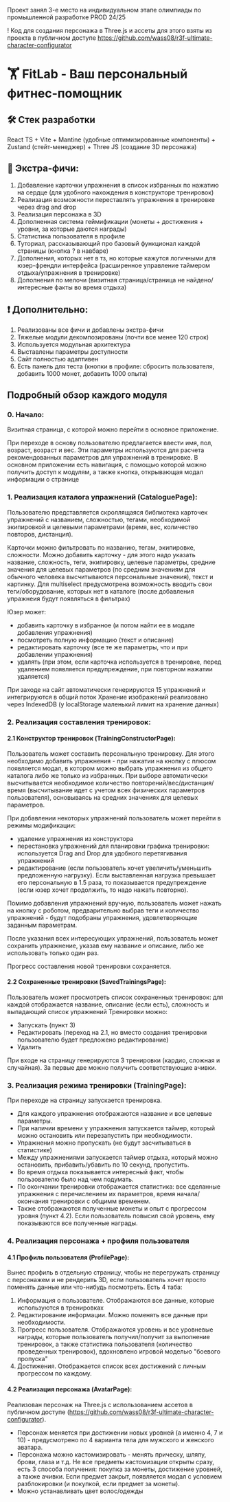 Проект занял 3-е место на индивидуальном этапе олимпиады по промышленной разработке PROD 24/25

! Код для создания персонажа в Three.js и ассеты для этого взяты из проекта в публичном доступе https://github.com/wass08/r3f-ultimate-character-configurator

# 🏋️ FitLab - Ваш персональный фитнес-помощник

## 🛠️ Стек разработки
React TS + Vite + Mantine (удобные оптимизированные компоненты) + Zustand (стейт-менеджер) + Three JS (создание 3D персонажа)

## 🌟 Экстра-фичи: 
1. Добавление карточки упражнения в список избранных по нажатию на сердце (для удобного нахождения в конструкторе тренировок)
2. Реализация возможности переставлять упражнения в тренировке через drag and drop
3. Реализация персонажа в 3D
4. Дополненная система геймификации (монеты + достижения + уровни, за которые даются награды)
5. Статистика пользователя в профиле
6. Туториал, рассказывающий про базовый функционал каждой страницы (кнопка ? в навбаре)
7. Дополнения, которых нет в тз, но которые кажутся логичными для юзер-френдли интерфейса (расширенное управление таймером отдыха/упражнения в тренировке)
8. Дополнения по мелочи (визитная страница/страница не найдено/интересные факты во время отдыха)

## ❗ Дополнительно:
1. Реализованы все фичи и добавлены экстра-фичи
2. Тяжелые модули декомпозированы (почти все менее 120 строк)
3. Используется модульная архитектура 
4. Выставлены параметры доступности
5. Сайт полностью адаптивен
6. Есть панель для теста (кнопки в профиле: сбросить пользователя, добавить 1000 монет, добавить 1000 опыта)


## Подробный обзор каждого модуля

### 0. Начало:
Визитная страница, с которой можно перейти в основное приложение.

При переходе в основу пользователю предлагается ввести имя, пол, возраст, возраст и вес. 
Эти параметры используются для расчета рекомендованных параметров для упражнений в тренировке.
В основном приложении есть навигация, с помощью которой можно получить доступ к модулям, а также кнопка, открывающая модал информации о странице

### 1. Реализация каталога упражнений (CataloguePage):
Пользователю представляется скроллящаяся библиотека карточек упражнений с названием, сложностью, тегами, необходимой экипировкой и целевыми параметрами (время, вес, количество повторов, дистанция).

Карточки можно фильтровать по названию, тегам, экипировке, сложности.
Можно добавить карточку - для этого надо указать название, сложность, теги, экипировку, целевые параметры, средние значения для целевых параметров (по средним значениям для обычного человека высчитываются персональные значения), текст и картинку. Для multiselect предусмотрена возможность вводить свои теги/оборудование, которых нет в каталоге (после добавления упражнеия будут появляться в фильтрах)

Юзер может:
- добавить карточку в избранное (и потом найти ее в модале добавления упражнения)
- посмотреть полную информацию (текст и описание)
- редактировать карточку (все те же параметры,  что и при добавлении упражнения)
- удалять (при этом, если карточка используется в тренировке, перед удалением появляется предупреждение, при повторном нажатии удаляется)

При заходе на сайт автоматически генерируются 15 упражнений и интегрируются в общий поток
Хранение изображений реализовано через IndexedDB (у localStorage маленький лимит на хранение данных)

### 2. Реализация составления тренировок:
#### 2.1 Конструктор тренировок (TrainingConstructorPage):
Пользователь может составить персональную тренировку. 
Для этого необходимо добавить упражнения - при нажатии на кнопку с плюсом появляется модал, в котором можно выбрать упражнения из общего каталога либо же только из избранных. При выборе автоматически высчитывается необходимое количество повторений/вес/дистанция/время (высчитывание идет с учетом всех физических параметров пользователя), основываясь на средних значениях для целевых параметров.

При добавлении некоторых упражнений пользователь может перейти в режимы модификации:
- удаление упражнения из конструктора
- перестановка упражнений для планировки графика тренировки: используется Drag and Drop для удобного перетягивания упражнений
- редактирование (если пользователь хочет увеличить/уменьшить предложенную нагрузку). Если выставленная нагрузка превышает его персональную в 1.5 раза, то показывается предупреждение (если юзер хочет продолжить, то надо нажать повторно).

Помимо добавления упражнений вручную, пользователь может нажать на кнопку с роботом, предварительно выбрав теги и количество упражнений - будут подобраны упражнения, удовлетворяющие заданным параметрам.

После указания всех интересующих упражнений, пользователь может сохранить упражнение, указав ему название и описание, либо же использовать только один раз.

Прогресс составления новой тренировки сохраняется.

#### 2.2 Сохраненные тренировки (SavedTrainingsPage):
Пользователь может просмотреть список сохраненных тренировок: для каждой отображается название, описание (если есть), сложность и выпадающий список упражнений
Тренировки можно:
- Запускать (пункт 3)
- Редактировать (переход на 2.1, но вместо создания тренировки пользователю будет предложено редактирование)
- Удалить

При входе на страницу генерируются 3 тренировки (кардио, сложная и случайная). 
За первые две можно получить соответствующие ачивки.


### 3. Реализация режима тренировки (TrainingPage):
При переходе на страницу запускается тренировка. 
- Для каждого упражнения отображаются название и все целевые параметры.
- При наличии времени у упражнения запускается таймер, который можно остановить или перезапустить при необходимости.
- Упражнения можно пропускать (не будут засчитываться в статистике)
- Между упражнениями запускается таймер отдыха, который можно остановить, прибавить/убавить по 10 секунд, пропустить.
- Во время отдыха показывается интересный факт, чтобы пользователю было над чем подумать.
- По окончании тренировки отображается статистика: все сделанные упражнения с перечислением их параметров, время начала/окончания тренировки с общимм временем.
- Также отображаются полученные монеты и опыт с прогрессом уровня (пункт 4.2). Если пользователь повысил свой уровень, ему показываются все полученные награды.

### 4. Реализация персонажа + профиля пользователя
#### 4.1 Профиль пользователя (ProfilePage):
Вынес профиль в отдельную страницу, чтобы не перегружать страницу с персонажем и не рендерить 3D, если пользователь хочет просто поменять данные или что-нибудь посмотреть.
Есть 4 таба:
1. Информация о пользователе. Отображаются все данные, которые используются в тренировках
2. Редактирование информации. Можно поменять все данные при необходимости.
3. Прогресс пользователя. Отображаются уровень и все уровневые награды, которые пользователь получил/получит за выполнение тренировок, а также статистика пользователя (количество проведенных тренировок), вдохновлено игровой моделью "боевого пропуска"
4. Достижения. Отображается список всех достижений с личным прогрессом по каждому.

#### 4.2 Реализация персонажа (AvatarPage):
Реализован персонаж на Three.js с использованием ассетов в публичном доступе (https://github.com/wass08/r3f-ultimate-character-configurator).
- Персонаж меняется при достижении новых уровней (а именно 4, 7 и 10) - предусмотрено по 4 варианта тела для мужского и женского аватара. 
- Персонажа можно кастомизировать - менять прическу, шляпу, брови, глаза и т.д. Не все предметы кастомизации открыты сразу, есть 3 способа получения: покупка за монеты, достижение уровней, а также ачивки. Если предмет закрыт, появляется модал с условием разблокировки (и покупкой, если предмет за монеты).
- Можно устанавливать цвет волос/одежды
